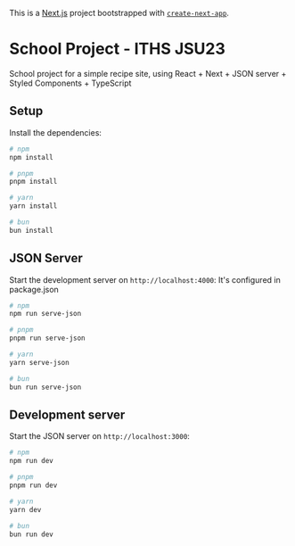 This is a [Next.js](https://nextjs.org/) project bootstrapped with [`create-next-app`](https://github.com/vercel/next.js/tree/canary/packages/create-next-app).

# School Project - ITHS JSU23

School project for a simple recipe site, using React + Next + JSON server + Styled Components + TypeScript

## Setup

Install the dependencies:

```bash
# npm
npm install

# pnpm
pnpm install

# yarn
yarn install

# bun
bun install
```

## JSON Server

Start the development server on `http://localhost:4000`:
It's configured in package.json

```bash
# npm
npm run serve-json

# pnpm
pnpm run serve-json

# yarn
yarn serve-json

# bun
bun run serve-json
```

## Development server

Start the JSON server on `http://localhost:3000`:

```bash
# npm
npm run dev

# pnpm
pnpm run dev

# yarn
yarn dev

# bun
bun run dev
```
